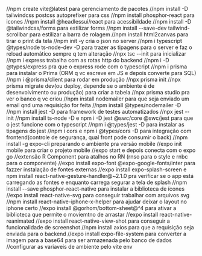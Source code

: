 //npm create vite@latest para gerenciamento de pacotes
//npm install -D tailwindcss postcss autoprefixer para css
//npm install phosphor-react para icones
//npm install @headlessui/react para acessibildade
//npm install -D @tailwindcss/forms para estilizar forms
//npm install --save-dev tailwind-scrollbar para estilizar a barra de rolagem
//npm install html2canvas para tirar o print da tela
//npm init -y cria o json no server
//npm i typescript @types/node ts-node-dev -D para trazer as tipagens para o server e faz o reload automático sempre q tem alteração
//npx tsc --init para inicializar
//npm i express trabalha com as rotas http do backend
//npm i -D @types/express pra que o express rode com o typescript
//npm i prisma para instalar o Prima (ORM q vc escreve em JS e depois converte para SQL)
//npm i @prisma/client para rodar em produção
//npx prisma init
//npx prisma migrate dev(ou deploy, depende se o ambiente é de desenvolvimento ou produção) para criar a tabela
//npx prisma studio pra ver o banco q vc criou
//npm install nodemailer para que seja enviado um email qnd uma requisição for feita
//npm install @types/nodemailer -D
//npm install jest -D para framework de testes automatizados
//npx jest --init
//npm install ts-node -D e npm i -D jest @swc/core @swc/jest para que o jest funcione com o typescript
//npm i @types/jest -D para instalar as tipagens do jest
//npm i cors e npm i @types/cors -D para integração com frontend(controle de segurança, qual front pode consumir o back)
//npm install -g expo-cli preparando o ambiente pra versão mobile
//expo init mobile para criar o projeto mobile
//expo start e depois conecta com o expo go
//extensão R Component para atalhos no RN (rnso para o style e rnbc para o componente)
//expo install expo-font @expo-google-fonts/inter para fazzer instalação de fontes externas
//expo install expo-splash-screen e npm install react-native-gesture-handler@~2.1.0 pra verificar se o app está carregando as fontes e enquanto carrega segurar a tela de splash
//npm install --save phosphor-react-native para instalar a biblioteca de ícones
//expo install react-native-svg para conseguir trabalhar com arquivos svg 
//npm install react-native-iphone-x-helper para ajudar deixar o layout no iphone certo
//expo install @gorhom/bottom-sheet@^4 para ativar a biblioteca que permite o moviemtno de arrastar
//expo install react-native-reanimated
//expo install react-native-view-shot para conseguir a funcionalidade de screenshot
//npm install axios para que a requisição seja enviada para o backend
//expo install expo-file-system para converter a imagem para a base64 para ser armazenada pelo banco de dados
//configurar as variaveis de ambiente pelo vite env
